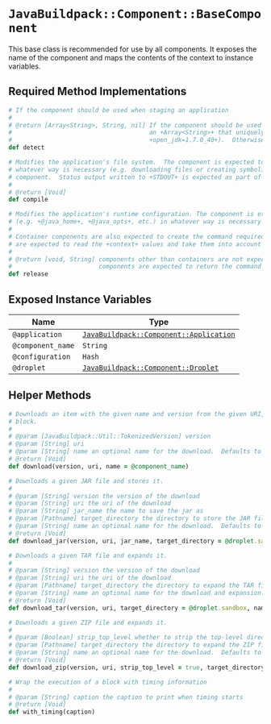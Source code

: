 # `JavaBuildpack::Component::BaseComponent`
This base class is recommended for use by all components.  It exposes the name of the component and maps the contents of the context to instance variables.

## Required Method Implementations

```ruby
# If the component should be used when staging an application
#
# @return [Array<String>, String, nil] If the component should be used when staging the application, a +String+ or
#                                      an +Array<String>+ that uniquely identifies the component (e.g.
#                                      +open_jdk=1.7.0_40+).  Otherwise, +nil+.
def detect

# Modifies the application's file system.  The component is expected to transform the application's file system in
# whatever way is necessary (e.g. downloading files or creating symbolic links) to support the function of the
# component.  Status output written to +STDOUT+ is expected as part of this invocation.
#
# @return [Void]
def compile

# Modifies the application's runtime configuration. The component is expected to transform members of the +context+
# (e.g. +@java_home+, +@java_opts+, etc.) in whatever way is necessary to support the function of the component.
#
# Container components are also expected to create the command required to run the application.  These components
# are expected to read the +context+ values and take them into account when creating the command.
#
# @return [void, String] components other than containers are not expected to return any value.  Container
#                        components are expected to return the command required to run the application.
def release
```

## Exposed Instance Variables

| Name | Type
| ---- | ----
| `@application` | [`JavaBuildpack::Component::Application`][]
| `@component_name` | `String`
| `@configuration` | `Hash`
| `@droplet` | [`JavaBuildpack::Component::Droplet`][]

## Helper Methods

```ruby
# Downloads an item with the given name and version from the given URI, then yields the resultant file to the given
# block.
#
# @param [JavaBuildpack::Util::TokenizedVersion] version
# @param [String] uri
# @param [String] name an optional name for the download.  Defaults to +@component_name+.
# @return [Void]
def download(version, uri, name = @component_name)

# Downloads a given JAR file and stores it.
#
# @param [String] version the version of the download
# @param [String] uri the uri of the download
# @param [String] jar_name the name to save the jar as
# @param [Pathname] target_directory the directory to store the JAR file in.  Defaults to the component's sandbox.
# @param [String] name an optional name for the download.  Defaults to +@component_name+.
# @return [Void]
def download_jar(version, uri, jar_name, target_directory = @droplet.sandbox, name = @component_name)

# Downloads a given TAR file and expands it.
#
# @param [String] version the version of the download
# @param [String] uri the uri of the download
# @param [Pathname] target_directory the directory to expand the TAR file to.  Defaults to the component's sandbox.
# @param [String] name an optional name for the download and expansion.  Defaults to +@component_name+.
# @return [Void]
def download_tar(version, uri, target_directory = @droplet.sandbox, name = @component_name)

# Downloads a given ZIP file and expands it.
#
# @param [Boolean] strip_top_level whether to strip the top-level directory when expanding. Defaults to +true+.
# @param [Pathname] target_directory the directory to expand the ZIP file to.  Defaults to the component's sandbox.
# @param [String] name an optional name for the download.  Defaults to +@component_name+.
# @return [Void]
def download_zip(version, uri, strip_top_level = true, target_directory = @droplet.sandbox, name = @component_name)

# Wrap the execution of a block with timing information
#
# @param [String] caption the caption to print when timing starts
# @return [Void]
def with_timing(caption)
```

[`JavaBuildpack::Component::Application`]: extending-application.md
[`JavaBuildpack::Component::Droplet`]: extending-droplet.md
